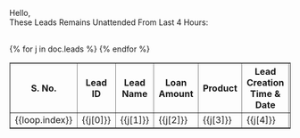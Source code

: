 Hello,<br>
These Leads Remains Unattended From Last 4 Hours:<br><br>
<table border="1" cellspacing="0" cellpadding="5" align="">
<th>S. No.</th>
<th>Lead ID</th>
<th>Lead Name</th>
<th>Loan Amount</th>
<th>Product</th>
<th>Lead Creation Time & Date</th>
<th>Sales Manager Allocated Source</th>
{% for j in doc.leads %}
<tr>
<td>{{loop.index}}</td>
<td>{{j[0]}}</td>
<td>{{j[1]}}</td>
<td>{{j[2]}}</td>
<td>{{j[3]}}</td>
<td>{{j[4]}}</td>
<td>{{j[5]}}</td>
</tr>
{% endfor %}
</table>